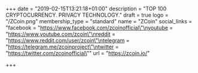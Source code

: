 +++
date = "2019-02-15T13:21:18+01:00"
description = "TOP 100 CRYPTOCURRENCY. PRIVACY TECHNOLOGY."
draft = true
logo = "/ZCoin.png"
membership_type = "standard"
name = "ZCoin"
social_links = "facebook = \"https://www.facebook.com/zcoinofficial\"\nyoutube = \"https://www.youtube.com/zcoin\"\nreddit = \"https://www.reddit.com/user/zcoin\"\ntelegram = \"https://telegram.me/zcoinproject\"\ntwitter = \"https://twitter.com/zcoinofficial\""
url = "https://zcoin.io/"

+++

